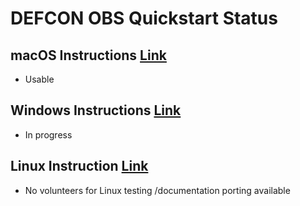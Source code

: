 # DEFCON OBS Quickstart Status

## macOS Instructions [Link](macos.md)
 - Usable
 
## Windows Instructions [Link](windows.md)
 - In progress
 
## Linux Instruction [Link](linux.md)
 - No volunteers for Linux testing /documentation porting available

